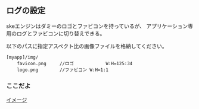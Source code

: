 ## ログの設定

skeエンジンはダミーのロゴとファビコンを持っているが、
アプリケーション専用のログとファビコンに切り替えできる。

以下のパスに指定アスペクト比の画像ファイルを格納してください。
```
[myapp]/img/
	favicon.png		//ロゴ			W:H=125:34
	logo.png		//ファビコン	W:H=1:1
```

### ここだよ
[イメージ](https://efwgrp.github.io/ske_image/svg/design.logo.svg)

